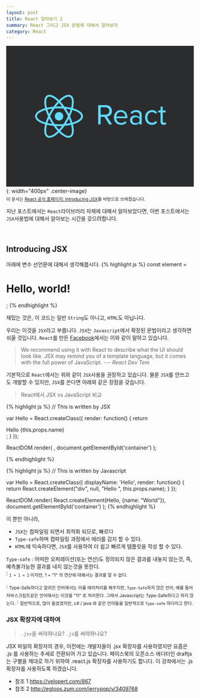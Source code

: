 ```yaml
---
layout: post
title: React 알아보기 2
summary: React 그리고 JSX 문법에 대해서 알아보자
category: React
---
```


![React Logo](/asset/img/react/React_logo.png){: width="400px" .center-image}
<br>
<sub>이 문서는 [React 공식 홈페이지: Introducing JSX](https://facebook.github.io/react/docs/introducing-jsx.html)를 바탕으로 쓰여졌습니다.</sub>

지난 포스트에서는 `React`라이브러리 자체에 대해서 알아보았다면, 이번 포스트에서는 `JSX`사용법에 대해서 알아보는 시간을 갖으려합니다.

<br>

## Introducing JSX
아래에 변수 선언문에 대해서 생각해봅시다.
{% highlight js %}
const element = <h1>Hello, world!</h1>;
{% endhighlight %}

재밌는 것은, 이 코드는 일반 `String`도 아니고, `HTML`도 아닙니다.

우리는 이것을 `JSX`라고 부릅니다. `JSX`는 `Javascript`에서 확장된 문법이라고 생각하면 쉬울 것입니다. `React`를 만든 [Facebook](http://fb.com)에서는 이와 같이 말하고 있습니다.

> We recommend using it with React to describe what the UI should look like. JSX may remind you of a template language, but it comes with the full power of JavaScript. _--- React Dev Tem_

기본적으로 `React`에서는 위와 같이 `JSX`사용을 권장하고 있습니다. 물론 `JSX`를 안쓰고도 개발할 수 있지만, `JSX`를 쓴다면 아래와 같은 장점을 갖습니다.

> React에서 JSX vs JavaScript 비교

{% highlight js %}
// This is written by JSX

var Hello = React.createClass({
  render: function() {
    return <div>Hello {this.props.name}</div>;
  }
});

ReactDOM.render(
  <Hello name="World" />,
  document.getElementById('container')
);

{% endhighlight %}

{% highlight js %}
// This is written by Javascript

var Hello = React.createClass({
  displayName: 'Hello',
  render: function() {
    return React.createElement("div", null, "Hello ", this.props.name);
  }
});

ReactDOM.render(
  React.createElement(Hello, {name: "World"}),
  document.getElementById('container')
);
{% endhighlight %}

이 뿐만 아니라,

* `JSX`는 컴파일링 되면서 최적화 되므로, 빠르다
* `Type-safe`하며 컴파일링 과정에서 에러를 감지 할 수 있다.
* `HTML`에 익숙하다면, `JSX`를 사용하여 더 쉽고 빠르게 템플릿을 작성 할 수 있다.

`Type-safe`
: 어떠한 오퍼레이션(또는 연산)도 정의되지 않은 결과를 내놓지 않는것, 즉, 예측불가능한 결과를 내지 않는것을 뜻한다.<br>
: <sub>`1 + 1 = 2` 이지만, 1 + "1" 의 연산에 대해서는 결과를 알 수 없다.</sub>

: <sub>Type-Safe하다고 알려진 언어에서는 이를 에러처리를 해주지만,
`Type-Safe`하지 않은 언어, 예를 들어 자바스크립트같은 언어에서는 이것을 "11" 로 처리한다.
그래서 Javascript는 Type-Safe하다고 하지 않는다.</sub>
: <sub>일반적으로, 많이 들었겠지만, c# / java 와 같은 언어들을 일반적으로 `Type-safe` 하다라고 한다.</sub>



### JSX 확장자에 대하여
> `.jsx`을 써야하나요? `.js`를 써야하나요?

JSX 파일의 확장자의 경우, 이전에는 개발자들이 .jsx 확장자를 사용하였지만 요즘은 .js 를 사용하는 추세로 전환되어 가고 있습니다. 페이스북의 오픈소스 에디터인 draftjs 는 구별을 제대로 하기 위하여 .react.js 확장자를 사용하기도 합니다. 이 강좌에서는 .js 확장자를 사용하도록 하겠습니다.

* 참조 1 <https://velopert.com/867>
* 참조 2 <http://egloos.zum.com/jerrypop/v/3409768>
